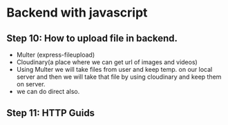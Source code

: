 # Backend with javascript 

## Step 10: How to upload file in backend.
- Multer (express-fileupload)
- Cloudinary(a place where we can get url of images and videos)
- Using Multer we will take files from user and keep temp. on our local server and then we will take that file by using cloudinary and keep them on server.
- we can do direct also.

## Step 11: HTTP Guids

